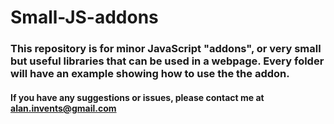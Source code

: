 # Small-JS-addons
### This repository is for minor JavaScript "addons", or very small but useful libraries that can be used in a webpage. Every folder will have an example showing how to use the the addon.

#### If you have any suggestions or issues, please contact me at alan.invents@gmail.com
